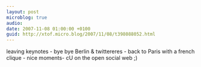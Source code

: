 ```yaml
---
layout: post
microblog: true
audio: 
date: 2007-11-08 01:00:00 +0100
guid: http://xtof.micro.blog/2007/11/08/t398088052.html
---
```

leaving keynotes - bye bye Berlin &amp; twittereres - back to Paris with a french clique - nice moments- cU on the open social web ;)

